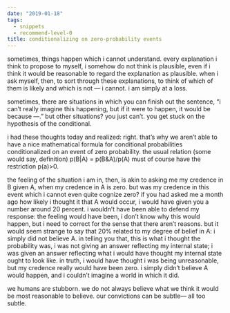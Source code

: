 ```yaml
---
date: "2019-01-18"
tags: 
  - snippets
  - recommend-level-0
title: conditionalizing on zero-probability events
---
```

<!-- # january 18: conditionalizing on zero-probability events -->

sometimes, things happen which i cannot understand. every explanation i think to propose to myself, i somehow do not think is plausible, even if i think it would be reasonable to regard the explanation as plausible. when i ask myself, then, to sort through these explanations, to think of which of them is likely and which is not — i cannot. i am simply at a loss.

sometimes, there are situations in which you can finish out the sentence, “i can’t really imagine this happening, but if it were to happen, it would be because —.” but other situations? you just can’t. you get stuck on the hypothesis of the conditional.

i had these thoughts today and realized: right. that’s why we aren’t able to have a nice mathematical formula for conditional probabilities conditionalized on an event of zero probability. the usual relation (some would say, definition) p(B|A) = p(B&A)/p(A) must of course have the restriction p(a)>0.

the feeling of the situation i am in, then, is akin to asking me my credence in B given A, when my credence in A is zero. but was my credence in this event which i cannot even quite cognize zero? if you had asked me a month ago how likely i thought it that A would occur, i would have given you a number around 20 percent. i wouldn’t have been able to defend my response: the feeling would have been, i don’t know why this would happen, but i need to correct for the sense that there aren’t reasons. but it would seem strange to say that 20% related to my degree of belief in A: i simply did not believe A. in telling you that, this is what i thought the probability was, i was not giving an answer reflecting my internal state; i was given an answer reflecting what i would have thought my internal state ought to look like. in truth, i would have thought i was being unreasonable, but my credence really would have been zero. i simply didn’t believe A would happen, and i couldn’t imagine a world in which it did.

we humans are stubborn. we do not always believe what we think it would be most reasonable to believe. our convictions can be subtle— all too subtle.
